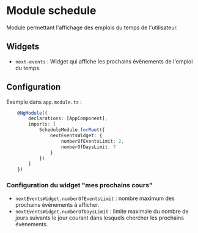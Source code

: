 # Module schedule

Module permettant l'affichage des emplois du temps de l'utilisateur.

## Widgets
- `next-events` : Widget qui affiche les prochains évènements de l'emploi du temps. 

## Configuration

Exemple dans `app.module.ts` :
```typescript
    @NgModule({
        declarations: [AppComponent],
        imports: [
            ScheduleModule.forRoot({
                nextEventsWidget: {
                    numberOfEventsLimit: 2,
                    numberOfDaysLimit: 7
                }
            })
        ]
    })
```

### Configuration du widget "mes prochains cours"
- `nextEventsWidget.numberOfEventsLimit` : nombre maximum des prochains évènements à afficher.
- `nextEventsWidget.numberOfDaysLimit` : limite maximale du nombre de jours suivants le jour courant dans lesquels chercher les prochains évènements.
